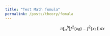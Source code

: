 ```yaml
---
title: "Test Math fomula"
permalink: /posts/theory/fomula
---
```


$$ \pi \int_{a}^{b}|f^2(x_{R})-f^2(x_{L})|dx $$
